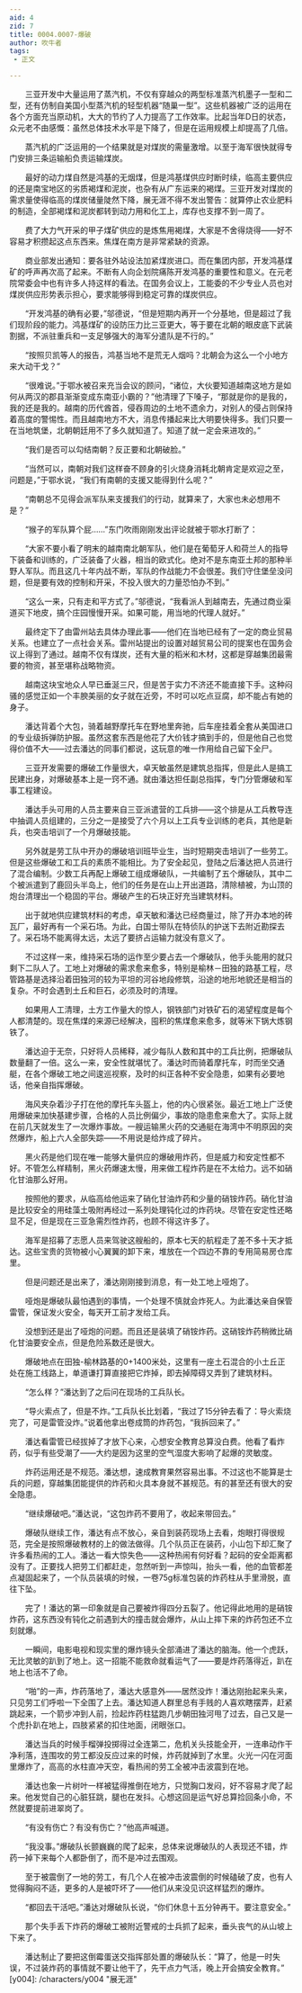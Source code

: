 ```yaml
---
aid: 4
zid: 7
title: 0004.0007-爆破
author: 吹牛者
tags: 
 - 正文

---
```




　　三亚开发中大量运用了蒸汽机，不仅有穿越众的两型标准蒸汽机墨子一型和二型，还有仿制自美国小型蒸汽机的轻型机器“随巢一型”。这些机器被广泛的运用在各个方面充当原动机，大大的节约了人力提高了工作效率。比起当年D日的状态，众元老不由感慨：虽然总体技术水平是下降了，但是在运用规模上却提高了几倍。

　　蒸汽机的广泛运用的一个结果就是对煤炭的需量激增。以至于海军很快就得专门安排三条运输船负责运输煤炭。

　　最好的动力煤自然是鸿基的无烟煤，但是鸿基煤供应时断时续，临高主要供应的还是南宝地区的劣质褐煤和泥炭，也杂有从广东运来的褐煤。三亚开发对煤炭的需求量使得临高的煤炭储量陡然下降，展无涯不得不发出警告：就算停止农业肥料的制造，全部褐煤和泥炭都转到动力用和化工上，库存也支撑不到一周了。

　　费了大力气开采的甲子煤矿供应的是炼焦用褐煤，大家是不舍得烧得——好不容易才积攒起这点东西来。焦煤在南方是非常紧缺的资源。

　　商业部发出通知：要各驻外站设法加紧煤炭进口。而在集团内部，开发鸿基煤矿的呼声再次高了起来。不断有人向企划院痛陈开发鸿基的重要性和意义。在元老院常委会中也有许多人持这样的看法。在国务会议上，工能委的不少专业人员也对煤炭供应形势表示担心，要求能够得到稳定可靠的煤炭供应。

　　“开发鸿基的确有必要，”邬德说，“但是短期内再开一个分基地，但是超过了我们现阶段的能力。鸿基煤矿的设防压力比三亚更大，等于要在北朝的眼皮底下武装割据，不派驻重兵和一支足够强大的海军分遣队是不行的。”

　　“按照贝凯等人的报告，鸿基当地不是荒无人烟吗？北朝会为这么一个小地方来大动干戈？”

　　“很难说。”于鄂水被召来充当会议的顾问，“诸位，大伙要知道越南这地方是如何从两汉的郡县渐渐变成东南亚小霸的？”他清理了下嗓子，“那就是你的是我的，我的还是我的。越南的历代酋首，侵吞周边的土地不遗余力，对别人的侵占则保持着高度的警惕性。而且越南地方不大，消息传播起来比大明要快得多。我们只要一在当地筑堡，北朝朝廷用不了多久就知道了。知道了就一定会来进攻的。”

　　“我们是否可以勾结南朝？反正要和北朝破脸。”

　　“当然可以，南朝对我们这样奋不顾身的引火烧身消耗北朝肯定是欢迎之至，问题是，”于鄂水说，“我们有南朝的支援又能得到什么呢？”

　　“南朝总不见得会派军队来支援我们的行动，就算来了，大家也未必想用不是？”

　　“猴子的军队算个屁……”东门吹雨刚刚发出评论就被于鄂水打断了：

　　“大家不要小看了明末的越南南北朝军队，他们是在葡萄牙人和荷兰人的指导下装备和训练的，广泛装备了火器，相当的欧式化。绝对不是东南亚土邦的那种半野人军队。而且这几十年内战不断，军队的作战能力不会很差。我们守住堡垒没问题，但是要有效的控制和开采，不投入很大的力量恐怕办不到。”

　　“这么一来，只有走和平方式了。”邬德说，“我看派人到越南去，先通过商业渠道买下地皮，搞个庄园慢慢开采。如果可能，用当地的代理人就好。”

　　最终定下了由雷州站去具体办理此事——他们在当地已经有了一定的商业贸易关系。也建立了一点社会关系。雷州站提出的设置对越贸易公司的提案也在国务会议上得到了通过。越南不仅有煤炭，还有大量的稻米和木材，这都是穿越集团最需要的物资，甚至堪称战略物资。

　　越南这块宝地众人早已垂涎三尺，但是苦于实力不济还不能直接下手。这种闷骚的感觉正如一个丰腴美丽的女子就在近旁，不时可以吃点豆腐，却不能占有她的身子。

　　潘达背着个大包，骑着越野摩托车在野地里奔驰，后车座挂着全套从美国进口的专业级拆弹防护服。虽然这套东西是他花了大价钱才搞到手的，但是他自己也觉得价值不大——过去潘达的同事们都说，这玩意的唯一作用给自己留下全尸。

　　三亚开发需要的爆破工作量很大，卓天敏虽然是建筑总指挥，但是此人是搞工民建出身，对爆破基本上是一窍不通。就由潘达担任副总指挥，专门分管爆破和军事工程建设。

　　潘达手头可用的人员主要来自三亚派遣营的工兵排——这个排是从工兵教导连中抽调人员组建的，三分之一是接受了六个月以上工兵专业训练的老兵，其他是新兵，也突击培训了一个月爆破技能。

　　另外就是劳工队中开办的爆破培训班毕业生，当时短期突击培训了一些劳工。但是这些爆破工和工兵的素质不能相比。为了安全起见，登陆之后潘达把人员进行了混合编制。少数工兵再配上爆破工组成爆破队，一共编制了五个爆破队，其中二个被派遣到了鹿回头半岛上，他们的任务是在山上开出道路，清除植被，为山顶的炮台清理出一个稳固的平台。爆破产生的石块正好充当建筑材料。

　　出于就地供应建筑材料的考虑，卓天敏和潘达已经商量过，除了开办本地的砖瓦厂，最好再有一个采石场。为此，白国士带队在特侦队的护送下去附近勘探去了。采石场不能离得太远，太远了要挤占运输力就没有意义了。

　　不过这样一来，维持采石场的运作至少要占去一个爆破队，他手头能用的就只剩下二队人了。工地上对爆破的需求愈来愈多，特别是榆林－田独的路基工程，尽管路基是选择沿着田独河的较为平坦的河谷地段修筑，沿途的地形地貌还是相当的复杂。不时会遇到土丘和巨石，必须及时的清理。

　　如果用人工清理，土方工作量大的惊人，钢铁部门对铁矿石的渴望程度是每个人都清楚的。现在焦煤的来源已经解决，囤积的焦煤愈来愈多，就等米下锅大炼钢铁了。

　　潘达迫于无奈，只好将人员稀释，减少每队人数和其中的工兵比例，把爆破队数量翻了一倍。这么一来，安全性就堪忧了。潘达时而骑着摩托车，时而坐交通艇，在各个爆破工地之间逡巡视察，及时的纠正各种不安全隐患，如果有必要地话，他亲自指挥爆破。

　　海风夹杂着沙子打在他的摩托车头盔上，他的内心很紧张。最近工地上广泛使用爆破来加快基建步骤，合格的人员比例偏少，事故的隐患愈来愈大了。实际上就在前几天就发生了一次爆炸事故。一艘运输黑火药的交通艇在海湾中不明原因的突然爆炸，船上六人全部失踪——不用说是给炸成了碎片。

　　黑火药是他们现在唯一能够大量供应的爆破用炸药，但是威力和安定性都不好。不管怎么样精制，黑火药爆速太慢，用来做工程炸药是在不太给力。远不如硝化甘油那么好用。

　　按照他的要求，从临高给他运来了硝化甘油炸药和少量的硝铵炸药。硝化甘油是比较安全的用硅藻土吸附再经过一系列处理钝化过的炸药块。尽管在安定性还略显不足，但是现在三亚急需烈性炸药，也顾不得这许多了。

　　海军是招募了志愿人员来驾驶这艘船的，原本七天的航程走了差不多十天才抵达。这些宝贵的货物被小心翼翼的卸下来，堆放在一个四边不靠的专用简易房仓库里。

　　但是问题还是出来了，潘达刚刚接到消息，有一处工地上哑炮了。

　　哑炮是爆破队最怕遇到的事情，一个处理不慎就会炸死人。为此潘达亲自保管雷管，保证发火安全，每天开工前才发给工兵。

　　没想到还是出了哑炮的问题。而且还是装填了硝铵炸药。这硝铵炸药稍微比硝化甘油要安全点，但是危险系数还是很大。

　　爆破地点在田独-榆林路基的0+1400米处，这里有一座土石混合的小土丘正处在施工线路上，单道谦打算直接把它炸掉，即去掉障碍又弄到了建筑材料。

　　“怎么样？”潘达到了之后问在现场的工兵队长。

　　“导火索点了，但是不炸。”工兵队长比划着，“我过了15分钟去看了：导火索烧完了，可是雷管没炸。”说着他拿出卷成筒的炸药包，“我拆回来了。”

　　潘达看雷管已经拔掉了才放下心来，心想安全教育总算没白费。他看了看炸药，似乎有些受潮了——大约是因为这里的空气湿度大影响了起爆的灵敏度。

　　炸药运用还是不规范。潘达想，速成教育果然容易出事。不过这也不能算是士兵的问题，穿越集团能提供的炸药和火具本身就不甚规范。有的甚至还有很大的安全隐患。

　　“继续爆破吧。”潘达说，“这包炸药不要用了，收起来带回去。”

　　爆破队继续工作，潘达有点不放心，亲自到装药现场上去看，炮眼打得很规范，完全是按照爆破教材的上的做法做得。几个队员正在装药，小山包下却汇聚了许多看热闹的工人。潘达一看大惊失色——这种热闹有何好看？起码的安全距离都没有了。正要找人把劳工们都赶走，忽然听到一声惊叫，抬头一看，他的血管都差点凝固起来了，一个队员装填的时候，一卷75g标准包装的炸药柱从手里滑脱，直往下坠。

　　完了！潘达的第一印象就是自己要被炸得四分五裂了。他记得此地用的是硝铵炸药，这东西没有钝化之前遇到大的撞击就会爆炸，从山上摔下来的炸药包还不立刻就爆。

　　一瞬间，电影电视和现实里的爆炸镜头全部涌进了潘达的脑海。他一个虎跃，无比灵敏的趴到了地上。这一招能不能救命就看运气了——要是炸药落得近，趴在地上也活不了命。

　　“啪”的一声，炸药落地了，潘达大感意外——居然没炸！潘达刚抬起来头来，只见劳工们呼啦一下全围了上去。潘达知道人群里总有手贱的人喜欢瞎摆弄，赶紧跳起来，一个箭步冲到人前，捡起炸药柱猛跑几步朝田独河甩了过去，自己又是一个虎扑趴在地上，四肢紧紧的扣住地面，闭眼张口。

　　潘达当兵的时候手榴弹投掷得过全连第二，危机关头技能全开，一连串动作干净利落，连围攻的劳工都没反应过来的时候，炸药就掉到了水里。火光一闪在河面里爆炸了，高高的水柱直冲天空，看热闹的劳工全被冲击波震到在地。

　　潘达也象一片树叶一样被猛得推倒在地方，只觉胸口发闷，好不容易才爬了起来。他发觉自己的心脏狂跳，腿也在发抖。心想这回是运气好总算捡回条小命，不然就要提前进翠岗了。

　　“有没有伤亡？有没有伤亡？”他高声喊道。

　　“我没事。”爆破队长颤巍巍的爬了起来，总体来说爆破队的人表现还不错，炸药一掉下来每个人都卧倒了，而不是冲过去围观。

　　至于被震倒了一地的劳工，有几个人在被冲击波震倒的时候磕破了皮，也有人觉得胸闷不适，更多的人是被吓坏了——他们从来没见识这样猛烈的爆炸。

　　“都回去干活吧。”潘达对爆破队长说，“你们休息十五分钟再干。要注意安全。”

　　那个失手丢下炸药的爆破工被附近警戒的士兵抓了起来，垂头丧气的从山坡上下来了。

　　潘达制止了要把这倒霉蛋送交指挥部处置的爆破队长：“算了，他是一时失误，不过装炸药的事情就不要让他干了，先干点力气活，晚上开会搞安全教育。”
[y004]: /characters/y004 "展无涯"


